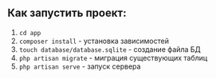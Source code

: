 ## Как запустить проект:

1. `cd app`
2. `composer install` - установка зависимостей
3. `touch database/database.sqlite` - создание файла БД
4. `php artisan migrate` - миграция существующих таблиц
5. `php artisan serve` - запуск сервера
